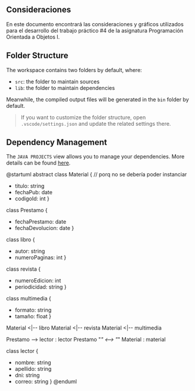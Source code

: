 ## Consideraciones

En este documento encontrará las consideraciones y gráficos utilizados para el desarrollo del trabajo práctico #4 de la asignatura Programación Orientada a Objetos I.

## Folder Structure

The workspace contains two folders by default, where:

- `src`: the folder to maintain sources
- `lib`: the folder to maintain dependencies

Meanwhile, the compiled output files will be generated in the `bin` folder by default.

> If you want to customize the folder structure, open `.vscode/settings.json` and update the related settings there.

## Dependency Management

The `JAVA PROJECTS` view allows you to manage your dependencies. More details can be found [here](https://github.com/microsoft/vscode-java-dependency#manage-dependencies).

@startuml
abstract class Material {                   // porq no se debería poder instanciar
- titulo: string
- fechaPub: date
- codigoId: int
}

class Prestamo {
- fechaPrestamo: date
- fechaDevolucion: date
}

class libro {
- autor: string
- numeroPaginas: int
}

class revista {
- numeroEdicion: int
- periodicidad: string
}

class multimedia {
- formato: string
- tamaño: float
}

Material <|-- libro
Material <|-- revista
Material <|-- multimedia

Prestamo --> lector : lector
Prestamo "*" <--> "*" Material : material


class lector {
- nombre: string
- apellido: string
- dni: string
- correo: string
}
@enduml
